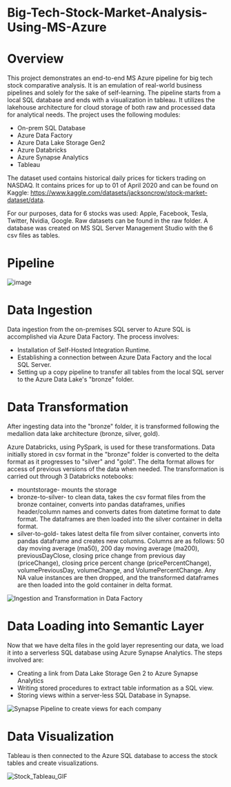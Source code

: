 # Big-Tech-Stock-Market-Analysis-Using-MS-Azure

# Overview
This project demonstrates an end-to-end MS Azure pipeline for big tech stock comparative analysis. It is an emulation of real-world business pipelines and solely for the sake of self-learning. The pipeline starts from a local SQL database and ends with a visualization in tableau. It utilizes the lakehouse architecture for cloud storage of both raw and processed data for analytical needs. The project uses the following modules:
- On-prem SQL Database
- Azure Data Factory
- Azure Data Lake Storage Gen2
- Azure Databricks 
- Azure Synapse Analytics
- Tableau

The dataset used contains historical daily prices for tickers trading on NASDAQ. It contains prices for up to 01 of April 2020 and can be found on Kaggle: https://www.kaggle.com/datasets/jacksoncrow/stock-market-dataset/data.

For our purposes, data for 6 stocks was used: Apple, Facebook, Tesla, Twitter, Nvidia, Google. Raw datasets can be found in the raw folder.
A database was created on MS SQL Server Management Studio with the 6 csv files as tables.

# Pipeline
![image](https://github.com/seandixit/Big-Tech-Stock-Market-Analysis/assets/153400712/9e9db63a-e69f-4cb6-987a-735abbe43180)

# Data Ingestion
Data ingestion from the on-premises SQL server to Azure SQL is accomplished via Azure Data Factory. The process involves:

- Installation of Self-Hosted Integration Runtime.
- Establishing a connection between Azure Data Factory and the local SQL Server.
- Setting up a copy pipeline to transfer all tables from the local SQL server to the Azure Data Lake's "bronze" folder.

# Data Transformation
After ingesting data into the "bronze" folder, it is transformed following the medallion data lake architecture (bronze, silver, gold). 

Azure Databricks, using PySpark, is used for these transformations. Data initially stored in csv format in the "bronze" folder is converted to the delta format as it progresses to "silver" and "gold". The delta format allows for access of previous versions of the data when needed. The transformation is carried out through 3 Databricks notebooks:
- mountstorage- mounts the storage
- bronze-to-silver- to clean data, takes the csv format files from the bronze container, converts into pandas dataframes, unifies header/column names and converts dates from datetime format to date format. The dataframes are then loaded into the silver container in delta format.
- silver-to-gold- takes latest delta file from silver container, converts into pandas dataframe and creates new columns. Columns are as follows: 50 day moving average (ma50), 200 day moving average (ma200), previousDayClose, closing price change from previous day (priceChange), closing price percent change (pricePercentChange), volumePreviousDay, volumeChange, and VolumePercentChange. Any NA value instances are then dropped, and the transformed dataframes are then loaded into the gold container in delta format.

![Ingestion and Transformation in Data Factory](https://github.com/seandixit/Big-Tech-Stock-Market-Analysis/assets/153400712/203e3cad-0438-4b65-9a28-8ccc2fcb37fb)

# Data Loading into Semantic Layer
Now that we have delta files in the gold layer representing our data, we load it into a serverless SQL database using Azure Synapse Analytics. The steps involved are:
- Creating a link from Data Lake Storage Gen 2 to Azure Synapse Analytics
- Writing stored procedures to extract table information as a SQL view.
- Storing views within a server-less SQL Database in Synapse.

![Synapse Pipeline to create views for each company](https://github.com/seandixit/Big-Tech-Stock-Market-Analysis/assets/153400712/feac0dc6-5c6c-482f-b0ce-185b73985683)

# Data Visualization
Tableau is then connected to the Azure SQL database to access the stock tables and create visualizations. 

![Stock_Tableau_GIF](https://github.com/seandixit/Big-Tech-Stock-Market-Analysis/assets/153400712/b9f60e8e-336f-4110-ab91-729fc901e8a7)

